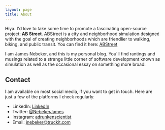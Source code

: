 ```yaml
---
layout: page
title: About
---
```


<p class="message">
Hiya. I'd love to take some time to promote a fascinating open-source project: <b>AB Street</b>.
ABStreet is a city and neighborhood simulation designed with the goal of creating neighborhoods
which are friendlier to walking, biking, and public transit. You can find it here: <a href="https://github.com/a-b-street/abstreet"> ABStreet </a> 

</p>

I am James Nebeker, and this is my personal blog. You'll find rantings and musings related to a
strange little corner of software development known as simulation as well as the occasional essay
on something more broad. 



## Contact

I am available on most social media, if you want to get in touch. Here are just a few of the
platforms I check regularly:

* LinkedIn: [LinkedIn](https://www.linkedin.com/in/james-nebeker/)
* Twitter: [@NebekerJames](https://twitter.com/NebekerJames)
* Instagram: [adrunkenscientist](https://www.instagram.com/adrunkenscientist/)
* Email: [jnebeker@truckit.com](mailto:jnebeker@truckit.com)

 

